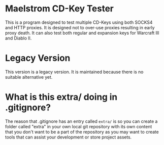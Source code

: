 # Maelstrom CD-Key Tester

This is a program designed to test multiple CD-Keys using both SOCKS4 and HTTP proxies. It is designed not
to over-use proxies resulting in early proxy death. It can also test both regular and expansion keys for
Warcraft III and Diablo II.

# Legacy Version

This version is a legacy version. It is maintained because there is no suitable alternative yet.

# What is this extra/ doing in .gitignore?

The reason that .gitignore has an entry called `extra/` is so you can create a folder called "extra" in your
own local git repository with its own content that you don't want to be a part of the repository as you may
want to create tools that can assist your development or store project assets.